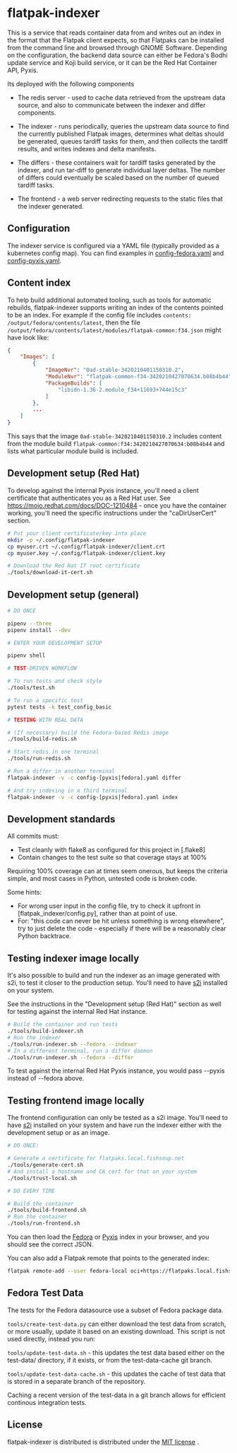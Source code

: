 flatpak-indexer
===============

This is a service that reads container data from and writes out an
index in the format that the Flatpak client expects, so that Flatpaks
can be installed from the command line and browsed through GNOME
Software. Depending on the configuration, the backend data source can
either be Fedora's Bodhi update service and Koji build service, or
it can be the Red Hat Container API, Pyxis.

Its deployed with the following components

 * The redis server - used to cache data retrieved from the upstream
   data source, and also to communicate between the indexer and differ
   components.

 * The indexer - runs periodically, queries the upstream data source to
   find the currently published Flatpak images, determines what deltas
   should be generated, queues tardiff tasks for them, and then collects
   the tardiff results, and writes indexes and delta manifests.

 * The differs - these containers wait for tardiff tasks generated by
   the indexer, and run tar-diff to generate individual layer deltas.
   The number of differs could eventually be scaled based on the number
   of queued tardiff tasks.

 * The frontend - a web server redirecting requests to the static files
   that the indexer generated.

Configuration
-------------

The indexer service is configured via a YAML file (typically provided as a kubernetes
config map). You can find examples in [config-fedora.yaml](config-local.yaml) and
[config-pyxis.yaml](config-pyxis.yaml).

Content index
-------------

To help build additional automated tooling, such as tools for automatic rebuilds,
flatpak-indexer supports writing an index of the contents pointed to be an index.
For example if the config file includes
`contents: /output/fedora/contents/latest`, then the file
`/output/fedora/contents/latest/modules/flatpak-common:f34.json` might have look
like:

```json
{
    "Images": [
        {
            "ImageNvr": "0ad-stable-3420210401150310.2",
            "ModuleNvr": "flatpak-common-f34-3420210427070634.b08b4b44",
            "PackageBuilds": [
                "libidn-1.36-2.module_f34+11693+744e15c3"
            ]
        },
        ...
    ]
}
```

This says that the image `0ad-stable-3420210401150310.2` includes content
from the module build `flatpak-common:f34:3420210427070634:b08b4b44` and lists what
particular module build is included.

Development setup (Red Hat)
---------------------------

To develop against the internal Pyxis instance, you'll need a client certificate that
authenticates you as a Red Hat user. See https://mojo.redhat.com/docs/DOC-1210484 -
once you have the container working, you'll need the specific instructions under the
"caDirUserCert" section.

``` sh
# Put your client certificate/key into place
mkdir -p ~/.config/flatpak-indexer
cp myuser.crt ~/.config/flatpak-indexer/client.crt
cp myuser.key ~/.config/flatpak-indexer/client.key

# Download the Red Hat IT root certificate
./tools/download-it-cert.sh
```

Development setup (general)
---------------------------

``` sh
# DO ONCE

pipenv --three
pipenv install --dev

# ENTER YOUR DEVELOPMENT SETUP

pipenv shell

# TEST-DRIVEN WORKFLOW

# To run tests and check style
./tools/test.sh

# To run a specific test
pytest tests -k test_config_basic

# TESTING WITH REAL DATA

# (If necessary) build the Fedora-based Redis image
./tools/build-redis.sh

# Start redis in one terminal
./tools/run-redis.sh

# Run a differ in another terminal
flatpak-indexer -v -c config-[pyxis|fedora].yaml differ

# And try indexing in a third terminal
flatpak-indexer -v -c config-[pyxis|fedora].yaml index
```

Development standards
---------------------
All commits must:
 * Test cleanly with flake8 as configured for this project in [.flake8]
 * Contain changes to the test suite so that coverage stays at 100%

Requiring 100% coverage can at times seem onerous, but keeps the criteria
simple, and most cases in Python, untested code is broken code.

Some hints:
 * For wrong user input in the config file, try to check it upfront in
   [flatpak_indexer/config.py], rather than at point of use.
 * For: "this code can never be hit unless something is wrong elsewhere",
   try to just delete the code - especially if there will be a reasonably
   clear Python backtrace.


Testing indexer image locally
-----------------------------

It's also possible to build and run the indexer as an image generated with
s2i, to test it closer to the production setup. You'll need to have
[s2i](https://github.com/openshift/source-to-image) installed on your system.

See the instructions in the "Development setup (Red Hat)" section as well
for testing against the internal Red Hat instance.

``` sh
# Build the container and run tests
./tools/build-indexer.sh
# Run the indexer
./tools/run-indexer.sh --fedora --indexer
# In a different terminal, run a differ daemon
./tools/run-indexer.sh --fedora --differ
```

To test against the internal Red Hat Pyxis instance, you would pass --pyxis
instead of --fedora above.

Testing frontend image locally
------------------------------

The frontend configuration can only be tested as a s2i image.
You'll need to have [s2i](https://github.com/openshift/source-to-image) installed on
your system and have run the indexer either with the development setup or as an image.

``` sh
# DO ONCE:

# Generate a certificate for flatpaks.local.fishsoup.net
./tools/generate-cert.sh
# And install a hostname and CA cert for that on your system
./tools/trust-local.sh

# DO EVERY TIME

# Build the container
./tools/build-frontend.sh
# Run the container
./tools/run-frontend.sh
```

You can then load the [Fedora](https://flatpaks.local.fishsoup.net:8443/fedora/index/static?label:org.flatpak.ref:exists=1&architecture=amd64&tag=latest)
or [Pyxis](https://flatpaks.local.fishsoup.net:8443/pyxis/index/static?label:org.flatpak.ref:exists=1&architecture=amd64&tag=latest)
index in your browser, and you should see the correct JSON.

You can also add a Flatpak remote that points to the generated index:

``` sh
flatpak remote-add --user fedora-local oci+https://flatpaks.local.fishsoup.net:8443/fedora/
```

Fedora Test Data
----------------
The tests for the Fedora datasource use a subset of Fedora package data.

`tools/create-test-data.py` can either download the test data from scratch,
or more usually, update it based on an existing download. This script
is not used directly, instead you run:

`tools/update-test-data.sh` - this updates the test data based either
on the test-data/ directory, if it exists, or from the test-data-cache
git branch.

`tools/update-test-data-cache.sh` - this updates the cache of test data
that is stored in a separate branch of the repository.

Caching a recent version of the test-data in a git branch allows for efficient
continous integration tests.

License
-------
flatpak-indexer is distributed is distributed under the [MIT license](LICENSE) .
